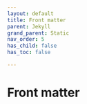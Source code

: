 ```yaml
---
layout: default
title: Front matter
parent: Jekyll
grand_parent: Static
nav_order: 5
has_child: false
has_toc: false

---
```

# Front matter